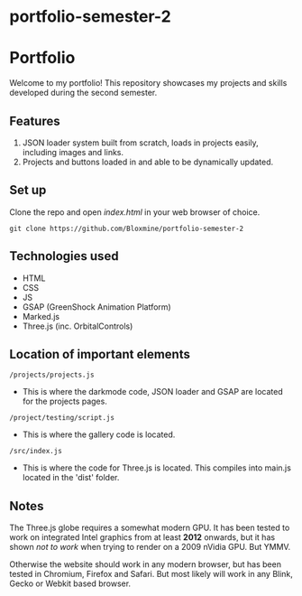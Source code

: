 # portfolio-semester-2
# Portfolio

Welcome to my portfolio! This repository showcases my projects and skills developed during the second semester.

## Features

1. JSON loader system built from scratch, loads in projects easily, including images and links.
2. Projects and buttons loaded in and able to be dynamically updated.

## Set up

Clone the repo and open _index.html_ in your web browser of choice.

`git clone https://github.com/Bloxmine/portfolio-semester-2`

## Technologies used

- HTML
- CSS
- JS
- GSAP (GreenShock Animation Platform)
- Marked.js
- Three.js (inc. OrbitalControls)

## Location of important elements

` /projects/projects.js `
- This is where the darkmode code, JSON loader and GSAP are located for the projects pages.

` /project/testing/script.js `
- This is where the gallery code is located.

` /src/index.js `
- This is where the code for Three.js is located. This compiles into main.js located in the 'dist' folder.

## Notes

The Three.js globe requires a somewhat modern GPU. It has been tested to work on integrated Intel graphics from at least **2012** onwards, but it has shown _not to work_ when trying to render on a 2009 nVidia GPU. But YMMV.

Otherwise the website should work in any modern browser, but has been tested in Chromium, Firefox and Safari. But most likely will work in any Blink, Gecko or Webkit based browser.
